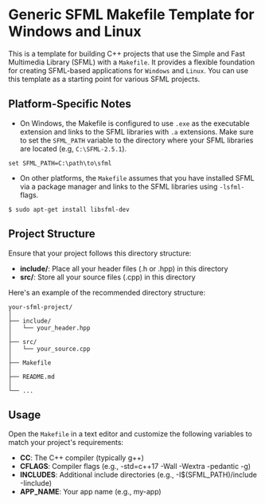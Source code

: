 # Generic SFML Makefile Template for Windows and Linux

This is a template for building C++ projects that use the Simple and Fast Multimedia Library (SFML) with a ``Makefile``. It provides a flexible foundation for creating SFML-based applications for ``Windows`` and ``Linux``. You can use this template as a starting point for various SFML projects.

## Platform-Specific Notes
- On Windows, the Makefile is configured to use ``.exe`` as the executable extension and links to the SFML libraries with ``.a`` extensions. Make sure to set the ``SFML_PATH`` variable to the directory where your SFML libraries are located (e.g, ``C:\SFML-2.5.1``).
```
set SFML_PATH=C:\path\to\sfml
```

- On other platforms, the ``Makefile`` assumes that you have installed SFML via a package manager and links to the SFML libraries using ``-lsfml-`` flags.
```
$ sudo apt-get install libsfml-dev
```

## Project Structure
Ensure that your project follows this directory structure:
- **include/**: Place all your header files (.h or .hpp) in this directory
- **src/**: Store all your source files (.cpp) in this directory

Here's an example of the recommended directory structure:

```
your-sfml-project/
│
├── include/
│   └── your_header.hpp
│
├── src/
│   └── your_source.cpp
│
├── Makefile
│
├── README.md
│
└── ...
```

## Usage
Open the ``Makefile`` in a text editor and customize the following variables to match your project's requirements:
- **CC**: The C++ compiler (typically g++)
- **CFLAGS**: Compiler flags (e.g., -std=c++17 -Wall -Wextra -pedantic -g)
- **INCLUDES**: Additional include directories (e.g., -I$(SFML_PATH)/include -Iinclude)
- **APP_NAME**: Your app name (e.g., my-app)
